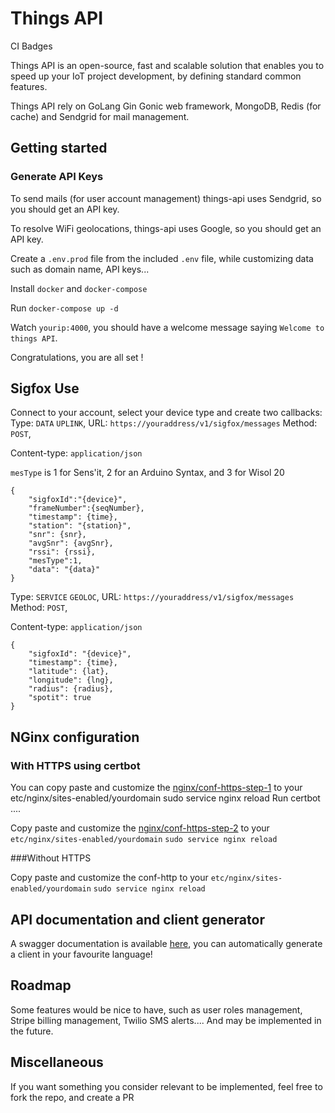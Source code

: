 # Things API

CI Badges

Things API is an open-source, fast and scalable solution that enables you to speed up your IoT project development, by defining standard common features.

Things API rely on GoLang Gin Gonic web framework, MongoDB, Redis (for cache) and Sendgrid for mail management.

## Getting started
### Generate API Keys
To send mails (for user account management) things-api uses Sendgrid, so you should get an API key.

To resolve WiFi geolocations, things-api uses Google, so you should get an API key.

Create a `.env.prod` file from the included `.env` file, while customizing data such as domain name, API keys...

Install `docker` and `docker-compose`

Run `docker-compose up -d`

Watch `yourip:4000`, you should have a welcome message saying `Welcome to things API`.

Congratulations, you are all set !

## Sigfox Use
Connect to your account, select your device type and create two callbacks:
Type: `DATA` `UPLINK`,
URL: `https://youraddress/v1/sigfox/messages`
Method: `POST`,

Content-type: `application/json`

`mesType` is 1 for Sens'it, 2 for an Arduino Syntax, and 3 for Wisol 20

```
{
   	"sigfoxId":"{device}",
   	"frameNumber":{seqNumber},
   	"timestamp": {time},
   	"station": "{station}",
   	"snr": {snr},
   	"avgSnr": {avgSnr},
   	"rssi": {rssi},
    "mesType":1,
   	"data": "{data}"
}
```


Type: `SERVICE` `GEOLOC`,
URL: `https://youraddress/v1/sigfox/messages`
Method: `POST`,

Content-type: `application/json`

```
{
	"sigfoxId": "{device}",
	"timestamp": {time},
	"latitude": {lat},
	"longitude": {lng},
	"radius": {radius},
	"spotit": true
}
```

## NGinx configuration
### With HTTPS using certbot
You can copy paste and customize the [nginx/conf-https-step-1](https://github.com/IoThingsDev/api/tree/master/nginx/conf-https-step-1) to your etc/nginx/sites-enabled/yourdomain
sudo service nginx reload
Run certbot ....

Copy paste and customize the [nginx/conf-https-step-2](https://github.com/IoThingsDev/api/tree/master/nginx/conf-https-step-2)
to your `etc/nginx/sites-enabled/yourdomain`
`sudo service nginx reload`

###Without HTTPS

Copy paste and customize the conf-http
to your `etc/nginx/sites-enabled/yourdomain`
`sudo service nginx reload`


## API documentation and client generator
A swagger documentation is available [here](https://app.swaggerhub.com/apis/IoThings/Things-API/1.0.0), you can automatically generate a client in your favourite language!


## Roadmap
Some features would be nice to have, such as user roles management, Stripe billing management, Twilio SMS alerts.... And may be implemented in the future.

## Miscellaneous
If you want something you consider relevant to be implemented, feel free to fork the repo, and create a PR